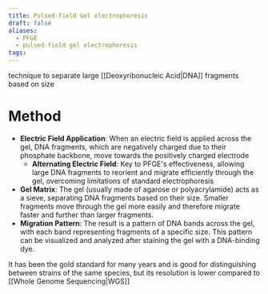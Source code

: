 ```yaml
---
title: Pulsed-Field Gel electrophoresis
draft: false
aliases:
  - PFGE
  - pulsed-field gel electrophoresis
tags:
---
```

technique to separate large [[Deoxyribonucleic Acid|DNA]] fragments based on size

# Method
- **Electric Field Application**: When an electric field is applied across the gel, DNA fragments, which are negatively charged due to their phosphate backbone, move towards the positively charged electrode
	- **Alternating Electric Field**: Key to PFGE's effectiveness, allowing large DNA fragments to reorient and migrate efficiently through the gel, overcoming limitations of standard electrophoresis
- **Gel Matrix**: The gel (usually made of agarose or polyacrylamide) acts as a sieve, separating DNA fragments based on their size. Smaller fragments move through the gel more easily and therefore migrate faster and further than larger fragments.
- **Migration Pattern**: The result is a pattern of DNA bands across the gel, with each band representing fragments of a specific size. This pattern can be visualized and analyzed after staining the gel with a DNA-binding dye.

It has been the gold standard for many years and is good for distinguishing between strains of the same species, but its resolution is lower compared to [[Whole Genome Sequencing|WGS]]

